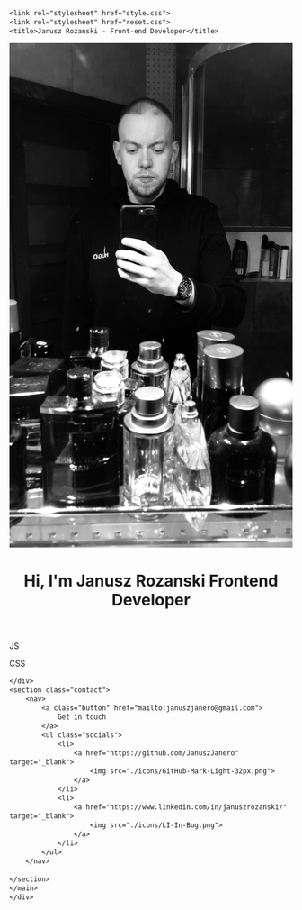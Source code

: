 <!DOCTYPE html>
<html lang="en">
<head>
    <meta charset="UTF-8">
    <meta http-equiv="X-UA-Compatible" content="IE=edge">
    <meta name="viewport" content="width=device-width, initial-scale=1.0">

    <link rel="stylesheet" href="style.css">
    <link rel="stylesheet" href="reset.css">
    <title>Janusz Rozanski - Front-end Developer</title>
</head>
<body>
    <div class="main-container">
        <aside class="picture-wrapper">
        <img class="profile-photo" src="img/profilephoto.JPEG".img/profilephoto.JPEG" alt="profile photo of Janusz Janero">
    </aside>
    <main class="about">
        <header class="info-wrapper">
        <h1 class="name">
            Hi, I'm Janusz Rozanski
            <span class="role">
                Frontend Developer
            </span>
        </h1>
    </header>
    <div class="description">
        <p>JS</p>
        <p>CSS</p>

    </div>
    <section class="contact">
        <nav>
            <a class="button" href="mailto:januszjanero@gmail.com">
                Get in touch
            </a>
            <ul class="socials">
                <li>
                    <a href="https://github.com/JanuszJanero" target="_blank">
                        <img src="./icons/GitHub-Mark-Light-32px.png">
                    </a>
                </li>
                <li>
                    <a href="https://www.linkedin.com/in/januszrozanski/" target="_blank">
                        <img src="./icons/LI-In-Bug.png">
                    </a>
                </li>
            </ul>
        </nav>

    </section>
    </main>
    </div>
</body>
</html>
